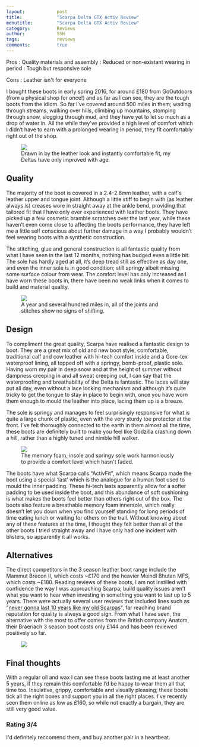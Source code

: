 ```yaml
---
layout:            post
title:             "Scarpa Delta GTX Activ Review"
menutitle:         "Scarpa Delta GTX Activ Review"
category:          Reviews
author:            SSH
tags:              reviews
comments:          true
---
```



Pros
: Quality materials and assembly
: Reduced or non-existant wearing in period
: Tough but responsive sole

Cons
: Leather isn't for everyone



I bought these boots in early spring 2016, for around £180 from GoOutdoors (from a physical shop for once!) and as far as I can see, they are the tough boots from the idiom. So far I’ve covered around 500 miles in them; wading through streams, walking over hills, climbing up mountains, stomping through snow, slogging through mud, and they have yet to let so much as a drop of water in. All the while they’ve provided a high level of comfort which I didn’t have to earn with a prolonged wearing in period, they fit comfortably right out of the shop.

<figure>
<img src="{{ site.github.url }}/media/img/deltagtx/first.jpg" />
<figcaption>Drawn in by the leather look and instantly comfortable fit, my Deltas have only improved with age.</figcaption>
</figure>

## Quality

The majority of the boot is covered in a 2.4-2.6mm leather, with a calf's leather upper and tongue joint.  Although a little stiff to begin with (as leather always is) creases wore in straight away at the ankle bend, providing that tailored fit that I have only ever experienced with leather boots.  They have picked up a few cosmetic bramble scratches over the last year, while these haven’t even come close to affecting the boots performance, they have left me a little self conscious about further damage in a way I probably wouldn’t feel wearing boots with a synthetic construction.  

The stitching, glue and general construction is all fantastic quality from what I have seen in the last 12 months, nothing has budged even a little bit.  The sole has hardly aged at all, it’s deep tread still as effective as day one, and even the inner sole is in good condition; still springy albeit missing some surface colour from wear.  The comfort level has only increased as I have worn these boots in, there have been no weak links when it comes to build and material quality.

<figure>
<img src="{{ site.github.url }}/media/img/deltagtx/quality.jpg" />
<figcaption>A year and several hundred miles in, all of the joints and stitches show no signs of shifting.</figcaption>
</figure>

## Design

To compliment the great quality, Scarpa have realised a fantastic design to boot. They are a great mix of old and new boot style; comfortable, traditional calf and cow leather with hi-tech comfort inside and a Gore-tex waterproof lining, all topped off with a springy, bomb-proof, plastic sole. Having worn my pair in deep snow and at the height of summer without dampness creeping in and all sweat creeping out, I can say that the waterproofing and breathability of the Delta is fantastic.  The laces will stay put all day, even without a lace locking mechanism and although it’s quite tricky to get the tongue to stay in place to begin with, once you have worn them enough to mould the leather into place, lacing them up is a breeze. 

The sole is springy and manages to feel surprisingly responsive for what is quite a large chunk of plastic, even with the very sturdy toe protector at the front. I’ve felt thoroughly connected to the earth in them almost all the time, these boots are definitely built to make you feel like Godzilla crashing down a hill, rather than a highly tuned and nimble hill walker.

<figure>
<img src="{{ site.github.url }}/media/img/deltagtx/design.jpg" />
<figcaption>The memory foam, insole and springy sole work harmoniously to provide a comfort level which hasn't faded.</figcaption>
</figure>

The boots have what Scarpa calls “ActivFit”, which means Scarpa made the boot using a special ‘last’ which is the analogue for a human foot used to mould the inner padding. These hi-tech lasts apparently allow for a softer padding to be used inside the boot, and this abundance of soft cushioning is what makes the boots feel better than others right out of the box. The boots also feature a breathable memory foam innersole, which really doesn’t let you down when you find yourself standing for long periods of time eating lunch or waiting for others on the trail. Without knowing about any of these features at the time, I thought they felt better than all of the other boots I tried straight away and I have only had one incident with blisters, so apparently it all works.

## Alternatives

The direct competitors in the 3 season leather boot range include the Mammut Brecon II, which costs ~£170 and the heavier Meindl Bhutan MFS, which costs ~£180.  Reading reviews of these boots, I am not instilled with confidence the way I was approaching Scarpa; build quality issues aren’t what you want to hear when investing in something you want to last up to 5 years.  There were actually several user reviews that included lines such as "<a href="{{ site.github.url }}/media/img/deltagtx/scarpa-review.jpg">never gonna last 10 years like my old Scarpas</a>", far reaching brand reputation for quality is always a good sign.  From what I have seen, the alternative with the most to offer comes from the British company Anatom, their Braeriach 3 season boot costs only £144 and has been reviewed positively so far. 

<figure>
<img src="{{ site.github.url }}/media/img/deltagtx/worn.jpg" />
</figure>

## Final thoughts

With a regular oil and wax I can see these boots lasting me at least another 5 years,  if they remain this comfortable I’d be happy to wear them all that time too. Insulative, grippy, comfortable and visually pleasing; these boots tick all the right boxes and support you in all the right places.  I've recently seen them online as low as £160, so while not exactly a bargain, they are still very good value.

### Rating 3/4
I'd definitely reccomend them, and buy another pair in a heartbeat.